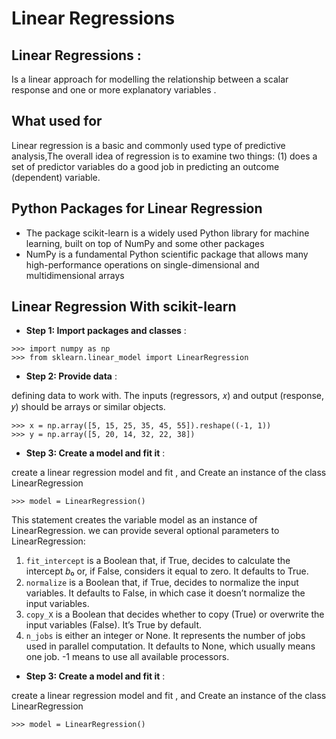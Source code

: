 # Linear Regressions

## Linear Regressions :

Is a linear approach for modelling the relationship between a scalar response and one or more explanatory variables .

## What used for 

Linear regression is a basic and commonly used type of predictive analysis,The overall idea of regression is to examine two things: (1) does a set of predictor variables do a good job in predicting an outcome (dependent) variable.

## Python Packages for Linear Regression


- The package scikit-learn is a widely used Python library for machine learning, built on top of NumPy and some other packages
- NumPy is a fundamental Python scientific package that allows many high-performance operations on single-dimensional and multidimensional arrays

## Linear Regression With scikit-learn

- **Step 1: Import packages and classes** :
```
>>> import numpy as np
>>> from sklearn.linear_model import LinearRegression
```

- **Step 2: Provide data** :

defining data to work with. The inputs (regressors, 𝑥) and output (response, 𝑦) should be arrays or similar objects.
```
>>> x = np.array([5, 15, 25, 35, 45, 55]).reshape((-1, 1))
>>> y = np.array([5, 20, 14, 32, 22, 38])
```

- **Step 3: Create a model and fit it** :

create a linear regression model and fit , and Create an instance of the class LinearRegression
```
>>> model = LinearRegression()
```
This statement creates the variable model as an instance of LinearRegression. we can provide several optional parameters to LinearRegression:

  1. ```fit_intercept``` is a Boolean that, if True, decides to calculate the intercept 𝑏₀ or, if False, considers it equal to zero. It defaults to True.
  2. ```normalize``` is a Boolean that, if True, decides to normalize the input variables. It defaults to False, in which case it doesn’t normalize the input variables.
  3. ```copy_X``` is a Boolean that decides whether to copy (True) or overwrite the input variables (False). It’s True by default.
  4. ```n_jobs``` is either an integer or None. It represents the number of jobs used in parallel computation. It defaults to None, which usually means one job. -1 means to use all available processors.

- **Step 3: Create a model and fit it** :

create a linear regression model and fit , and Create an instance of the class LinearRegression
```
>>> model = LinearRegression()
```

